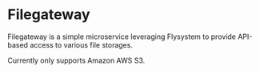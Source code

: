 # Filegateway

Filegateway is a simple microservice leveraging Flysystem to provide API-based
access to various file storages.

Currently only supports Amazon AWS S3.

